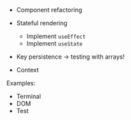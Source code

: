 - Component refactoring
- Stateful rendering
    - Implement `useEffect`
    - Implement `useState`

- Key persistence -> testing with arrays!
- Context

Examples:
- Terminal
- DOM
- Test
